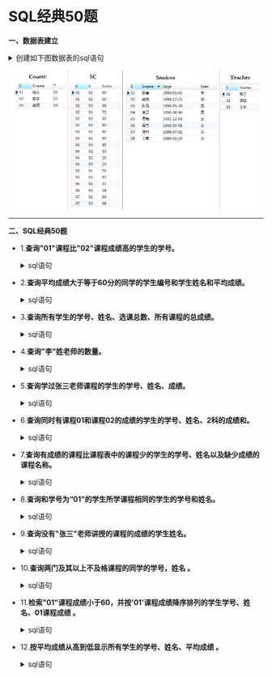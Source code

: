 # SQL经典50题

**一、数据表建立**
    <details>
      <summary>创建如下图数据表的sql语句</summary>

    --创建学生信息表
    CREATE TABLE Student(S varchar(10),Sname varchar(10),Sage datetime,Ssex nvarchar(10));
    --创建课程表
    CREATE TABLE Course(C varchar(10),Cname varchar(10),T varchar(10));
    --创建老师表
    CREATE TABLE Teacher(T varchar(10),Tname varchar(10));
    --创建成绩表
    CREATE TABLE SC(S varchar(10),C varchar(10),Score decimal(18,1));
    
    --添加学生
    INSERT INTO Student VALUES('01' , '赵雷' , '1990-01-01' , '男');
    INSERT INTO Student VALUES('02' , '钱电' , '1990-12-21' , '男');
    INSERT INTO Student VALUES('03' , '孙风' , '1990-05-20' , '男');
    INSERT INTO Student VALUES('04' , '李云' , '1990-08-06' , '男');
    INSERT INTO Student VALUES('05' , '周梅' , '1991-12-01' , '女');
    INSERT INTO Student VALUES('06' , '吴兰' , '1992-03-01' , '女');
    INSERT INTO Student VALUES('07' , '郑竹' , '1989-07-01' , '女');
    INSERT INTO Student VALUES('08' , '王菊' , '1990-01-20' , '女');
    --添加课程
    INSERT INTO Course VALUES('01' , '语文' , '02');
    INSERT INTO Course VALUES('02' , '数学' , '01');
    INSERT INTO Course VALUES('03' , '英语' , '03');
    --添加老师信息
    INSERT INTO Teacher VALUES('01' , '张三');
    INSERT INTO Teacher VALUES('02' , '李四');
    INSERT INTO Teacher VALUES('03' , '王五');
    --添加成绩
    INSERT INTO SC VALUES('01' , '01' , 80);
    INSERT INTO SC VALUES('01' , '02' , 90);
    INSERT INTO SC VALUES('01' , '03' , 99);
    INSERT INTO SC VALUES('02' , '01' , 70);
    INSERT INTO SC VALUES('02' , '02' , 60);
    INSERT INTO SC VALUES('02' , '03' , 80);
    INSERT INTO SC VALUES('03' , '01' , 80);
    INSERT INTO SC VALUES('03' , '02' , 80);
    INSERT INTO SC VALUES('03' , '03' , 80);
    INSERT INTO SC VALUES('04' , '01' , 50);
    INSERT INTO SC VALUES('04' , '02' , 30);
    INSERT INTO SC VALUES('04' , '03' , 20);
    INSERT INTO SC VALUES('05' , '01' , 76);
    INSERT INTO SC VALUES('05' , '02' , 87);
    INSERT INTO SC VALUES('06' , '01' , 31);
    INSERT INTO SC VALUES('06' , '03' , 34);
    INSERT INTO SC VALUES('07' , '02' , 89);
    INSERT INTO SC VALUES('07' , '03' , 98);
</details>

   ![image](https://github.com/Anfany/Study-Tips-for-Other-Language/blob/master/SQL/sql_50.png)

---

**二、SQL经典50题**

   + 1.**查询"01"课程比"02"课程成绩高的学生的学号。**
     <details>
       <summary>sql语句</summary>
     
       --查询"01"课程比"02"课程成绩高的学生的学号

       SELECT a.S 学号
       FROM
           (SELECT SC.S, SC.Score FROM SC WHERE SC.C = '01') a, --查询有01课程成绩的学生的学号和对应的成绩
           (SELECT SC.S, SC.Score FROM SC WHERE SC.C = '02') b  --查询有02课程成绩的学生的学号和对应的成绩
       WHERE 
       a.S = b.S AND a.Score > b.Score --学号相同，成绩对比
   </details>
      
   + 2.**查询平均成绩大于等于60分的同学的学生编号和学生姓名和平均成绩。**
     <details>
       <summary>sql语句</summary>
     
          --查询平均成绩不低于60分的同学的学生编号和学生姓名和平均成绩

          SELECT b.S 学号, a.Sname 姓名, b.avgnum 平均成绩
          FROM
              (SELECT d.S, round(avg(d.Score), 1) avgnum 
              FROM SC d 
              GROUP BY d.s 
              HAVING avgnum >= 60) b, Student a --选择平均成绩不低于60分的学生的学号，以及平均成绩
          where b.S = a.S    
  </details>     
   
   + 3.**查询所有学生的学号、姓名、选课总数、所有课程的总成绩。**
       <details>
          <summary>sql语句</summary>
     
          --查询所有学生的学号、姓名、选课总数、所有课程的总成绩

          SELECT b.S 学号, d.Sname 姓名, b.zongshu 选课总数, b.chengji 总成绩
          FROM
              (SELECT a.S, count(*) zongshu, sum(a.Score) chengji
               FROM SC a 
               GROUP BY a.S) b, Student d  --和题2相似
          WHERE b.S = d.S   
   </details>   
      
   + 4.**查询"李"姓老师的数量。**
    <details>
          <summary>sql语句</summary>
     
          --查询李姓老师的数量

          SELECT count(*) 数量
          FROM Teacher t
          WHERE t.Tname LIKE '李%' -- like的用法
	  
	  
   </details>   
            
   + 5.**查询学过张三老师课程的学生的学号、姓名、成绩。**
    <details>
          <summary>sql语句</summary>
     
          --查询学过张三老师课程的学生的学号、姓名、成绩

          --通过表Teacher获得"张三"老师的编号
          --结合表Course获得对应的课程号
          --结合表SC获得学生的学号，成绩
          --根据表Student获得结果
          SELECT d.S 学号, f.Sname 姓名, d.Score 成绩
          FROM
             (SELECT s.S, h.Tname, s.Score 
             FROM
             SC s
             LEFT JOIN
                   (SELECT c.C, t.Tname 
                   FROM Course c
                   LEFT JOIN Teacher t
                  ON c.T = t.T) h
             ON s.C = h.C 
             WHERE h.Tname = '张三') d,
             Student f
         WHERE d.S = f.S

   </details>       
     
   + 6.**查询同时有课程01和课程02的成绩的学生的学号、姓名、2科的成绩和。**
    <details>
          <summary>sql语句</summary>
     
          --查询同时有课程01和课程02的成绩的学生的学号、姓名、2科的成绩和

          --获得课程编号01的学号、成绩
          --获得课程编号02的学号、成绩
          --union all表 
          --选择恰好有2条记录的,得到结果

          SELECT d.S 学号, t.Sname 姓名, d.he 成绩和
          FROM
             (SELECT f.S, sum(f.Score) he, count(f.S) cc
             FROM
                 (SELECT s.S, s.Score
                 FROM SC s
                 WHERE s.C = '01'
                 UNION All
                 SELECT s.S, s.Score
                 FROM SC s
                 WHERE s.C = '02') f
            GROUP BY f.S 
            HAVING cc = 2) d,
            Student t
         WHERE d.S = t.S
	 
	 
   </details>       
      
          
   + 7.**查询有成绩的课程比课程表中的课程少的学生的学号、姓名以及缺少成绩的课程名称。**
    <details>
          <summary>sql语句</summary>
     
           ----查询有成绩的课程比课程表中的课程少的学生的学号、姓名

           SELECT c.S 学号, t.Sname 姓名
           FROM
               (SELECT s.S, COUNT(*) shu 
               FROM SC s
               GROUP BY s.S) c, 
		       Student t
           WHERE shu < (SELECT COUNT(*) FROM Course) and c.S = t.S 

   </details>  

   + 8.**查询和学号为“01”的学生所学课程相同的学生的学号和姓名。**
    <details>
          <summary>sql语句</summary>
     
           --查询和学号为“01”的学生所学课程相同的学生的学号和姓名
 
           --首先查询和学生01的选的课程总数是一样的学生
           --然后查询每个学生选的课程在01所选的课程中的总数
           --上面两个数相等的学生选的课就是和01一样的

           SELECT kk.S 学号, t.Sname 姓名
           FROM
              (SELECT gg.S
               FROM 
                   (SELECT s.S, COUNT(*) shu
                    FROM SC s
                    GROUP BY s.S 
                    HAVING shu = (SELECT COUNT(*)
                                  FROM SC
                                  WHERE SC.S = '01')) gg,
						 
                   (SELECT e.S, COUNT(e.S) liang
                    FROM
                        (SELECT d.S
                         FROM SC d
                         WHERE d.C in (SELECT SC.C
                                       FROM SC
                                       WHERE SC.S = '01')) e
                                       GROUP BY e.S) hh
               WHERE gg.S = hh.S AND gg.S <> '01'AND gg.shu = hh.liang) kk,
               Student t
           WHERE kk.S = t.S

   </details>  
   
   + 9.**查询没有"张三"老师讲授的课程的成绩的学生姓名。**
    <details>
          <summary>sql语句</summary>
     
           --查询没学过"张三"老师讲授的任一门课程的学生姓名

           --首先找到张三老师的课程编号
           --查询成绩中没有这个课程编号的学生

           SELECT stu.Sname 姓名
           FROM Student stu
           WHERE stu.S IN 
		   (SELECT DISTINCT d.S
		   FROM Student d
		   WHERE d.S NOT IN
		            (SELECT k.S 
			    FROM SC k
			    WHERE k.C IN
				(SELECT s.C 
                                FROM Course s, Teacher t
                                WHERE s.T = t.T and t.Tname = '张三')))

   </details> 
  
   + 10.**查询两门及其以上不及格课程的同学的学号，姓名 。**
    <details>
          <summary>sql语句</summary>
     
           --查询两门及其以上不及格课程的同学的学号，姓名

           SELECT f.S 学号, f.Sname 姓名
           FROM Student f 
           WHERE f.S in 
                    (SELECT s.S 学号
                     FROM 
                         (SELECT c.S, c.score
	                 FROM SC c
		         WHERE c.score < 60) s 
                     GROUP BY s.S
                    HAVING COUNT(s.S) >=  2)

   </details>   
 
   + 11.**检索"01"课程成绩小于60，并按'01'课程成绩降序排列的学生学号、姓名、01课程成绩 。**
    <details>
           <summary>sql语句</summary>
	
	      --检索"01"课程成绩小于60，并按'01'课程成绩降序排列的学生学号、姓名、01课程成
              SELECT s.S 学号, t.Sname 姓名, s.score  '01成绩'
              FROM SC s, Student t
              WHERE s.C = '01' AND s.score < 60 AND s.S = t.S
	      ORDER BY s.score DESC
	  
   </details>   
   
   + 12.**按平均成绩从高到低显示所有学生的学号、姓名、平均成绩 。**
    <details>
           <summary>sql语句</summary>
	
	      --按平均成绩的升序显示所有学生的学号、姓名、平均成绩


               SELECT d.S 学号, t.Sname 姓名, d.jun 平均成绩
               FROM
                  (SELECT s.S, ROUND(AVG(s.score),1) jun
                  FROM SC s
                  GROUP BY s.S) d,
                  Student t
               WHERE d.S = t.S
               ORDER BY d.jun ASC 
	  
   </details>     
   
 
 

